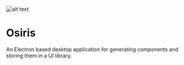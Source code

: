 


![alt text](https://i.ibb.co/pyyR40z/Final-Osiris.jpg)


# Osiris
An Electron based desktop application for generating components and storing them in a UI library. 
